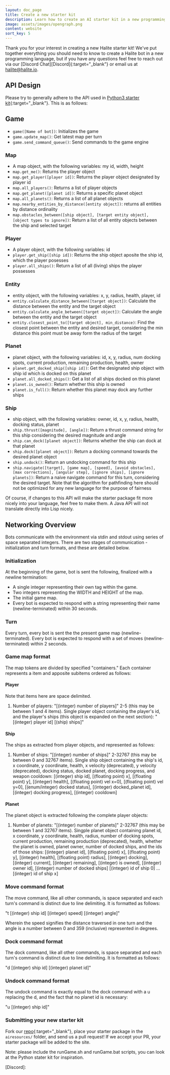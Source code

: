 ```yaml
---
layout: doc_page
title: Create a new starter kit
description: Learn how to create an AI starter kit in a new programming language for the Halite Challenge
image: assets/images/opengraph.png
content: website
sort_key: 5
---
```

Thank you for your interest in creating a new Halite starter kit! We've put together everything you should need to know to create a Halite bot in a new programming language, but if you have any questions feel free to reach out via our [Discord Chat][Discord]{:target="_blank"} or email us at <halite@halite.io>.


## API Design

Please try to generally adhere to the API used in [Python3 starter kit](https://github.com/HaliteChallenge/Halite-II/tree/master/airesources/Python3){:target="_blank"}. This is as follows:

## Game
- `game([Name of bot])`: Initializes the game
- `game.update_map()`: Get latest map per turn
- `game.send_command_queue()`: Send commands to the game engine

### Map
- A map object, with the following variables: my id, width, height
- `map.get_me()`: Returns the player object
- `map.get_player([player id])`: Returns the player object designated by player id
- `map.all_players()`: Returns a list of player objects
- `map.get_planet([planet id])`: Returns a specific planet object
- `map.all_planets()`: Returns a list of all planet objects
- `map.nearby_entities_by_distance([entity object])`: returns all entities by distance ordinality
- `map.obstacles_between([ship object], [target entity object], [object types to ignore])`: Return a list of all entity objects between the ship and selected target

### Player
- A player object, with the following variables: id
- `player.get_ship([ship id])`: Returns the ship object aposite the ship id, which the player posesses
- `player.all_ships()`: Return a list of all (living) ships the player possesses

### Entity
- entity object, with the following variables: x, y, radius, health, player, id
- `entity.calculate_distance_between([target object])`: Calculate the distance between the entity and the target object
- `entity.calculate_angle_between([target object])`: Calculate the angle between the entity and the target object
- `entity.closest_point_to([target object], min_distance)`: Find the closest point between the entity and desired target, considering the min distance this point must be away form the radius of the target

### Planet
- planet object, with the following variables: id, x, y, radius, num docking spots, current production, remaining production, health, owner
- `planet.get_docked_ship([ship id])`: Get the designated ship object with ship id which is docked on this planet
- `planet.all_docked_ships()`: Get a list of all ships docked on this planet
- `planet.is_owned()`: Return whether this ship is owned
- `planet.is_full()`: Return whether this planet may dock any further ships

### Ship
- ship object, with the following variables: owner, id, x, y, radius, health, docking status, planet
- `ship.thrust([magnitude], [angle])`: Return a thrust command string for this ship considering the desired magnitude and angle
- `ship.can_dock([planet object])`: Returns whether the ship can dock at that planet
- `ship.dock([planet object])`: Return a docking command towards the desired planet object
- `ship.undock()`: Return an undocking command for this ship
- `ship.navigate([target], [game map], [speed], [avoid obstacles], [max corrections], [angular step], [ignore ships], [ignore planets])`: Return a naive navigate command for this turn, considering the desired target. Note that the algorithm for pathfinding here should not be optimized for any new language for the purpose of fairness

Of course, if changes to this API will make the starter package fit more nicely into your language, feel free to make them. A Java API will not translate directly into Lisp nicely.

## Networking Overview
Bots communicate with the environment via stdin and stdout using series of space separated integers. There are two stages of communication - initialization and turn formats, and these are detailed below.

### Initialization
At the beginning of the game, bot is sent the following, finalized with a newline termination:

- A single integer representing their own tag within the game.
- Two integers representing the WIDTH and HEIGHT of the map.
- The initial game map.
- Every bot is expected to respond with a string representing their name (newline-terminated) within 30 seconds.

### Turn
Every turn, every bot is sent the the present game map (newline-terminated). Every bot is expected to respond with a set of moves (newline-terminated) within 2 seconds.

### Game map format
The map tokens are divided by specified "containers." Each container represents a item and apposite subitems ordered as follows:

#### Player
Note that items here are space delimited.
1. Number of players: "[(integer) number of players]"
2-5 (this may be between 1 and 4 items). Single player object containing the player's id, and the player's ships (this object is expanded on the next section): "[(integer) player id] [(ship) ships]"

#### Ship
The ships as extracted from player objects, and represented as follows:
1. Number of ships: "[(integer) number of ships]"
2-32767 (this may be between 0 and 32767 items). Single ship object containing the ship's id, x coordinate, y coordinate, health, x velocity (deprecated), y velocity (deprecated), docking status, docked planet, docking progress, and weapon cooldown: [(integer) ship id], [(floating point) x], [(floating point) y], [(integer) health], [(floating point) vel x=0], [(floating point) vel y=0], [(enum/integer) docked status], [(integer) docked_planet id], [(integer) docking progress], [(integer) cooldown] 

#### Planet
The planet object is extracted following the complete player objects:
1. Number of planets: "[(integer) number of planets]"
2-32767 (this may be between 1 and 32767 items). Singple planet object containing planet id, x coordinate, y coordinate, health, radius, number of docking spots, current production, remaining production (deprecated), health, whether the planet is owned, planet owner, number of docked ships, and the ids of those ships: [(integer) planet id], [(floating point) x], [(floating point) y], [(integer) health], [(floating point) radius], [(integer) docking], [(integer) current], [(integer) remaining], [(integer) is owned], [(integer) owner id], [(integer) number of docked ships] [(integer) id of ship 0] ... [(integer) id of ship x]

### Move command format
The move command, like all other commands, is space separated and each turn's command is distinct due to line delimiting. It is formatted as follows:

"t [(integer) ship id] [(integer) speed] [(integer) angle]"

Wherein the speed signifies the distance traversed in one turn and the angle is a number between 0 and 359 (inclusive) represented in degrees.

### Dock command format
The dock command, like all other commands, is space separated and each turn's command is distinct due to line delimiting. It is formatted as follows:

"d [(integer) ship id] [(integer) planet id]"

### Undock command format
The undock command is exactly equal to the dock command with a u replacing the d, and the fact that no planet id is necessary:

"u [(integer) ship id]"

### Submitting your new starter kit

Fork our [repo](https://github.com/HaliteChallenge/Halite-II/tree/master/airesources/Python3){:target="_blank"}, place your starter package in the `airesources/` folder, and send us a pull request! If we accept your PR, your starter package will be added to the site.

Note: please include the runGame.sh and runGame.bat scripts, you can look at the Python stater kit for inspiration.

[Discord]:
